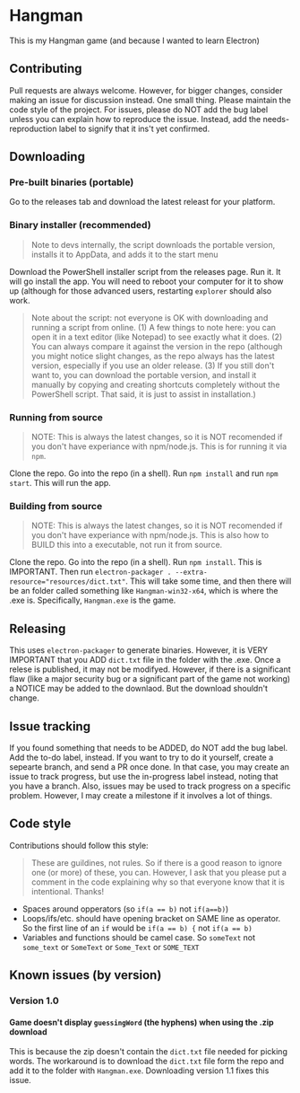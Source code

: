 # Hangman

This is my Hangman game (and because I wanted to learn Electron)

## Contributing

Pull requests are always welcome. However, for bigger changes, consider making an issue for discussion instead. One small thing. Please maintain the code style of the project. For issues, please do NOT add the bug label unless you can explain how to reproduce the issue. Instead, add the needs-reproduction label to signify that it ins't yet confirmed.

## Downloading

### Pre-built binaries (portable)

Go to the releases tab and download the latest releast for your platform.

### Binary installer (recommended)

> Note to devs internally, the script downloads the portable version, installs it to AppData, and adds it to the start menu

Download the PowerShell installer script from the releases page. Run it. It will go install the app. You will need to reboot your computer for it to show up (although for those advanced users, restarting `explorer` should also work.

> Note about the script: not everyone is OK with downloading and running a script from online. (1) A few things to note here: you can open it in a text editor (like Notepad) to see exactly what it does. (2) You can always compare it against the version in the repo (although you might notice slight changes, as the repo always has the latest version, especially if you use an older release. (3) If you still don't want to, you can download the portable version, and install it manually by copying and creating shortcuts completely without the PowerShell script. That said, it is just to assist in installation.)

### Running from source

> NOTE: This is always the latest changes, so it is NOT recomended if you don't have experiance with npm/node.js. This is for running it via `npm`.

Clone the repo. Go into the repo (in a shell). Run `npm install` and run `npm start`. This will run the app.

### Building from source

> NOTE: This is always the latest changes, so it is NOT recomended if you don't have experiance with npm/node.js. This is also how to BUILD this into a executable, not run it from source.

Clone the repo. Go into the repo (in a shell). Run `npm install`. This is IMPORTANT. Then run `electron-packager . --extra-resource="resources/dict.txt"`. This will take some time, and then there will be an folder called something like `Hangman-win32-x64`, which is where the .exe is. Specifically, `Hangman.exe` is the game.

## Releasing

This uses `electron-packager` to generate binaries. However, it is VERY IMPORTANT that you ADD `dict.txt` file in the folder with the .exe. Once a relese is published, it may not be modifyed. However, if there is a significant flaw (like a major security bug or a significant part of the game not working) a NOTICE may be added to the downlaod. But the download shouldn't change.

## Issue tracking

If you found something that needs to be ADDED, do NOT add the bug label. Add the to-do label, instead. If you want to try to do it yourself, create a sepearte branch, and send a PR once done. In that case, you may create an issue to track progress, but use the in-progress label instead, noting that you have a branch. Also, issues may be used to track progress on a specific problem. However, I may create a milestone if it involves a lot of things.

## Code style

Contributions should follow this style:  
> These are guildines, not rules. So if there is a good reason to ignore one (or more) of these, you can. However, I ask that you please put a comment in the code explaining why so that everyone know that it is intentional. Thanks!

- Spaces around opperators (so `if(a == b)` not `if(a==b)`)
- Loops/ifs/etc. should have opening bracket on SAME line as operator. So the first line of an `if` would be `if(a == b) {` not `if(a == b)`
- Variables and functions should be camel case. So `someText` not `some_text` or `SomeText` or `Some_Text` or `SOME_TEXT`

## Known issues (by version)

### Version 1.0

#### Game doesn't display `guessingWord` (the hyphens) when using the .zip download

This is because the zip doesn't contain the `dict.txt` file needed for picking words. The workaround is to download the `dict.txt` file form the repo and add it to the folder with `Hangman.exe`. Downloading version 1.1 fixes this issue.
